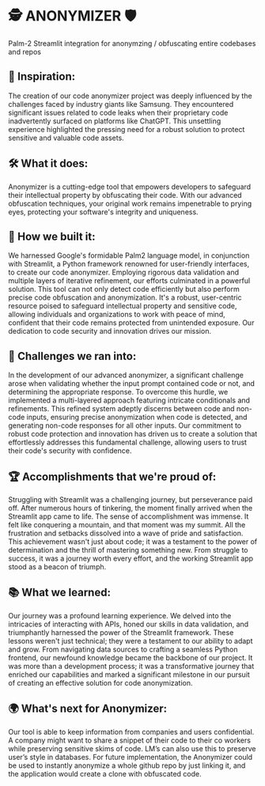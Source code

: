 # 🕵️ ANONYMIZER 🛡️

Palm-2 Streamlit integration for anonymzing / obfuscating entire codebases and repos

## 🌠 Inspiration:
The creation of our code anonymizer project was deeply influenced by the challenges faced by industry giants like Samsung. They encountered significant issues related to code leaks when their proprietary code inadvertently surfaced on platforms like ChatGPT. This unsettling experience highlighted the pressing need for a robust solution to protect sensitive and valuable code assets.

## 🛠️ What it does:
Anonymizer is a cutting-edge tool that empowers developers to safeguard their intellectual property by obfuscating their code. With our advanced obfuscation techniques, your original work remains impenetrable to prying eyes, protecting your software's integrity and uniqueness.

## 🚀 How we built it:
We harnessed Google's formidable Palm2 language model, in conjunction with Streamlit, a Python framework renowned for user-friendly interfaces, to create our code anonymizer. Employing rigorous data validation and multiple layers of iterative refinement, our efforts culminated in a powerful solution. This tool can not only detect code efficiently but also perform precise code obfuscation and anonymization. It's a robust, user-centric resource poised to safeguard intellectual property and sensitive code, allowing individuals and organizations to work with peace of mind, confident that their code remains protected from unintended exposure. Our dedication to code security and innovation drives our mission.

## 🧩 Challenges we ran into:
In the development of our advanced anonymizer, a significant challenge arose when validating whether the input prompt contained code or not, and determining the appropriate response. To overcome this hurdle, we implemented a multi-layered approach featuring intricate conditionals and refinements. This refined system adeptly discerns between code and non-code inputs, ensuring precise anonymization when code is detected, and generating non-code responses for all other inputs. Our commitment to robust code protection and innovation has driven us to create a solution that effortlessly addresses this fundamental challenge, allowing users to trust their code's security with confidence.

## 🏆 Accomplishments that we're proud of:
Struggling with Streamlit was a challenging journey, but perseverance paid off. After numerous hours of tinkering, the moment finally arrived when the Streamlit app came to life. The sense of accomplishment was immense. It felt like conquering a mountain, and that moment was my summit. All the frustration and setbacks dissolved into a wave of pride and satisfaction. This achievement wasn't just about code; it was a testament to the power of determination and the thrill of mastering something new. From struggle to success, it was a journey worth every effort, and the working Streamlit app stood as a beacon of triumph.

## 📚 What we learned:
Our journey was a profound learning experience. We delved into the intricacies of interacting with APIs, honed our skills in data validation, and triumphantly harnessed the power of the Streamlit framework. These lessons weren't just technical; they were a testament to our ability to adapt and grow. From navigating data sources to crafting a seamless Python frontend, our newfound knowledge became the backbone of our project. It was more than a development process; it was a transformative journey that enriched our capabilities and marked a significant milestone in our pursuit of creating an effective solution for code anonymization.

## 🌍 What's next for Anonymizer:
Our tool is able to keep information from companies and users confidential. A company might want to share a snippet of their code to their co workers while preserving sensitive skims of code. LM’s can also use this to preserve user’s style in databases. For future implementation, the Anonymizer could be used to instantly anonymize a whole github repo by just linking it, and the application would create a clone with obfuscated code. 
